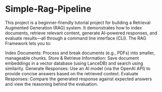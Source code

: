 # Simple-Rag-Pipeline
This project is a beginner-friendly tutorial project for building a Retrieval Augmented Generation (RAG) system. It demonstrates how to index documents, retrieve relevant content, generate AI-powered responses, and evaluate results—all through a command line interface (CLI).
The RAG Framework lets you to:

Index Documents: Process and break documents (e.g., PDFs) into smaller, manageable chunks.
Store & Retrieve Information: Save document embeddings in a vector database (using LanceDB) and search using similarity.
Generate Responses: Use an AI model (via the OpenAI API) to provide concise answers based on the retrieved context.
Evaluate Responses: Compare the generated response against expected answers and view the reasoning behind the evaluation.
